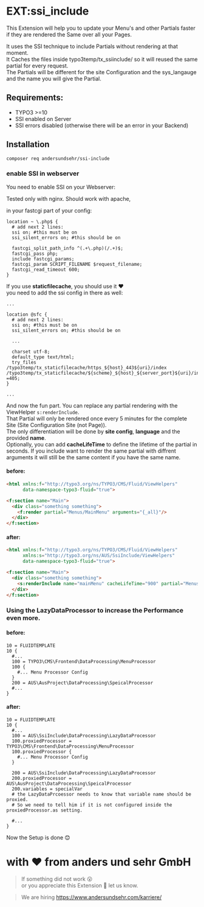 # EXT:ssi_include

This Extension will help you to update your Menu's and other Partials faster if they are rendered the Same over all your Pages.  

It uses the SSI technique to include Partials without rendering at that moment.  
It Caches the files inside typo3temp/tx_ssiinclude/ so it will reused the same partial for every request.  
The Partials will be different for the site Configuration and the sys_langauge and the name you will give the Partial.  

## Requirements:

- TYPO3 >=10
- SSI enabled on Server
- SSI errors disabled (otherwise there will be an error in your Backend)

## Installation

``composer req andersundsehr/ssi-include``

### enable SSI in webserver

You need to enable SSI on your Webserver:

Tested only with nginx. Should work with apache,

in your fastcgi part of your config:
````nginx configuration
location ~ \.php$ {
  # add next 2 lines:
  ssi on; #this must be on
  ssi_silent_errors on; #this should be on

  fastcgi_split_path_info ^(.+\.php)(/.+)$;
  fastcgi_pass php;
  include fastcgi_params;
  fastcgi_param SCRIPT_FILENAME $request_filename;
  fastcgi_read_timeout 600;
}
````

If you use **staticfilecache**, you should use it ♥️   
you need to add the ssi config in there as well:
````nginx configuration
...

location @sfc {
  # add next 2 lines:
  ssi on; #this must be on
  ssi_silent_errors on; #this should be on

  ...

  charset utf-8;
  default_type text/html;
  try_files /typo3temp/tx_staticfilecache/https_${host}_443${uri}/index /typo3temp/tx_staticfilecache/${scheme}_${host}_${server_port}${uri}/index =405;
}

...
````

And now the fun part. You can replace any partial rendering with the ViewHelper ``s:renderInclude``.  
That Partial will only be rendered once every 5 minutes for the complete Site (Site Configuration Site (not Page)).  
The only differentiation will be done by **site config**, **language** and the provided **name**.  
Optionally, you can add **cacheLifeTime** to define the lifetime of the partial in seconds.
If you include want to render the same partial with diffrent arguments it will still be the same content if you have the same name.

#### before:

````html
<html xmlns:f="http://typo3.org/ns/TYPO3/CMS/Fluid/ViewHelpers"
      data-namespace-typo3-fluid="true">

<f:section name="Main">
  <div class="something something">
    <f:render partial="Menus/MainMenu" arguments="{_all}"/>
  </div>
</f:section>
````

#### after:

````html
<html xmlns:f="http://typo3.org/ns/TYPO3/CMS/Fluid/ViewHelpers"
      xmlns:s="http://typo3.org/ns/AUS/SsiInclude/ViewHelpers"
      data-namespace-typo3-fluid="true">

<f:section name="Main">
  <div class="something something">
    <s:renderInclude name="mainMenu" cacheLifeTime="900" partial="Menus/MainMenu" arguments="{_all}"/>
  </div>
</f:section>
````


### Using the LazyDataProcessor to increase the Performance even more.

#### before:
````typoscript
10 = FLUIDTEMPLATE
10 {
  #...
  100 = TYPO3\CMS\Frontend\DataProcessing\MenuProcessor
  100 {
    #... Menu Processor Config
  }
  200 = AUS\AusProject\DataProcessing\SpeicalProcessor
  #...
}
````

#### after:
````typoscript
10 = FLUIDTEMPLATE
10 {
  #...
  100 = AUS\SsiInclude\DataProcessing\LazyDataProcessor
  100.proxiedProcessor = TYPO3\CMS\Frontend\DataProcessing\MenuProcessor
  100.proxiedProcessor {
    #... Menu Processor Config
  }

  200 = AUS\SsiInclude\DataProcessing\LazyDataProcessor
  200.proxiedProcessor = AUS\AusProject\DataProcessing\SpeicalProcessor
  200.variables = specialVar
  # the LazyDataPrcoessor needs to know that variable name should be proxied.
  # So we need to tell him if it is not configured inside the proxiedProcessor.as setting. 

  #...
}
````


Now the Setup is done 😊   

# with ♥️ from anders und sehr GmbH

> If something did not work 😮  
> or you appreciate this Extension 🥰 let us know.

> We are hiring https://www.andersundsehr.com/karriere/
